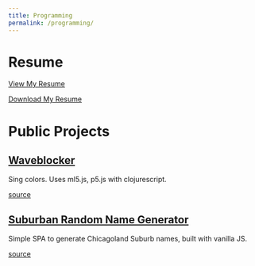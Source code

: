 ```yaml
---
title: Programming
permalink: /programming/
---
```


# Resume

[View My Resume](https://github.com/nharsch/resume/blob/master/README.md)

[Download My Resume](https://github.com/nharsch/resume/raw/master/NigelHarsch_Resume.pdf)

# Public Projects

## [Waveblocker](/waveblocker/public/index.html)

Sing colors. Uses ml5.js, p5.js with clojurescript.

[source](https://github.com/nharsch/waveblocker)

## [Suburban Random Name Generator](/suburban_name_generator)

Simple SPA to generate Chicagoland Suburb names, built with vanilla JS.

[source](https://github.com/nharsch/suburban_name_generator)

